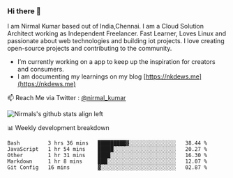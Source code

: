 ### Hi there 👋

 I am Nirmal Kumar based out of India,Chennai. I am a Cloud Solution Architect working as Independent Freelancer. Fast Learner, Loves Linux and passionate about web technologies and building iot projects. I love creating open-source projects and contributing to the community.

- I’m currently working on a app to keep up the inspiration for creators and consumers.
- I am documenting my learnings on my blog [https://nkdews.me](https://nkdews.me)

📫 Reach Me via  Twitter : [@nirmal_kumar](https://twitter.com/nirmal_kumar)

![Nirmals's github stats align left](https://github-readme-stats.vercel.app/api?username=nk-gears&show_icons=true)


📊 Weekly development breakdown

<!--START_SECTION:waka-->
```text
Bash         3 hrs 36 mins   █████████▓░░░░░░░░░░░░░░░   38.44 % 
JavaScript   1 hr 54 mins    █████░░░░░░░░░░░░░░░░░░░░   20.27 % 
Other        1 hr 31 mins    ████░░░░░░░░░░░░░░░░░░░░░   16.30 % 
Markdown     1 hr 8 mins     ███░░░░░░░░░░░░░░░░░░░░░░   12.07 % 
Git Config   16 mins         ▓░░░░░░░░░░░░░░░░░░░░░░░░   02.87 % 
```
<!--END_SECTION:waka-->


